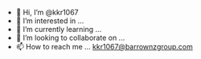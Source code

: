 - 👋 Hi, I’m @kkr1067
- 👀 I’m interested in ...
- 🌱 I’m currently learning ...
- 💞️ I’m looking to collaborate on ...
- 📫 How to reach me ... kkr1067@barrownzgroup.com

<!---
kkr1067/kkr1067 is a ✨ special ✨ repository because its `README.md` (this file) appears on your GitHub profile.
You can click the Preview link to take a look at your changes.
--->
